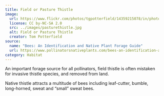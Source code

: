 ```yaml
---
title: Field or Pasture Thistle
image:
  url: https://www.flickr.com/photos/tgpotterfield/14359215078/in/photolist-nSSJnL-54SYdT-23yxmmH-54SYe2-ADexPq-nUkiH5-2daH5jC-g63Nu3-XSpzUn-rjnVJA-2adVDAm-KaRZto-eEShnK-r16ue8-8M4gC4-5XA9kS-6WsJta-r2UF7h-YurTP1-nUXyCK-775d5e-9Ynr6o-nUXcjy-8a5eZH-K5BJDG-244ioc6-ohrAhK-25NpN3t-56chcA-9FA6zo-6Ur8XL-YMmy7x-yHnHay-26JrV4u-8fuYkZ-25LTHDV-FSwGbh-VDtMuJ-LWddx2-VGZ9Fz-28NytzE-61vzz1-7BfnLC-6UvwvL-M1jLF3-dfgBo9-cSCHYu-nwUMrj-26zbxR8-ofifs7
  license: CC by-NC-SA 2.0
  src: ../images/pasturethistle.jpg
  alt: Field or Pasture Thistle
  creator: Tom Potterfield
source:
  name: "Bees: An Identification and Native Plant Forage Guide"
  url: https://www.pollinatorsnativeplants.com/bees-an-identification-and-native-plant-forage-guide.html
category: Habitat
---
```

An important forage source for all pollinators, field thistle is often mistaken for invasive thistle species, and removed from land.

Native thistle attracts a multitude of bees including leaf-cutter, bumble, long-horned, sweat and “small” sweat bees.
